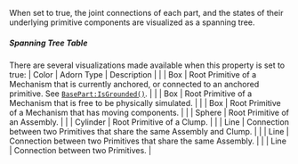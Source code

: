 When set to true, the joint connections of each part, and the states of
their underlying primitive components are visualized as a spanning tree.
##### Spanning Tree Table

There are several visualizations made available when this property is set
to true:
| Color | Adorn Type | Description |
|  | Box | Root Primitive of a Mechanism that is currently anchored, or connected to an anchored primitive. See [`BasePart:IsGrounded()`](https://create.roblox.com/docs/reference/engine/classes/BasePart#IsGrounded). |
|  | Box | Root Primitive of a Mechanism that is free to be physically simulated. |
|  | Box | Root Primitive of a Mechanism that has moving components. |
|  | Sphere | Root Primitive of an Assembly. |
|  | Cylinder | Root Primitive of a Clump. |
|  | Line | Connection between two Primitives that share the same Assembly and Clump. |
|  | Line | Connection between two Primitives that share the same Assembly. |
|  | Line | Connection between two Primitives. |